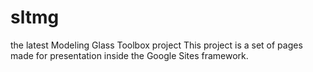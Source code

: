 # sltmg
the latest Modeling Glass Toolbox project
This project is a set of pages made for presentation inside the Google Sites framework.
